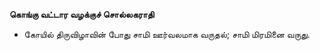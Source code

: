 **கொங்கு வட்டார வழக்குச் சொல்லகராதி**
- கோயில் திருவிழாவின் போது சாமி ஊர்வலமாக வருதல்; சாமி மிரமினை வருது.

